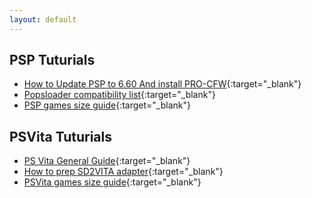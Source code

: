 ```yaml
---
layout: default
---
```

## PSP Tuturials

*   [How to Update PSP to 6.60 And install PRO-CFW](//bit.ly/2LjSkoD){:target="_blank"}
*   [Popsloader compatibility list](//bit.ly/2ulo8TI){:target="_blank"}
*   [PSP games size guide](//bit.ly/2NaWeRp){:target="_blank"}


## PSVita Tuturials

*   [PS Vita General Guide](//bit.ly/2lO7bva){:target="_blank"}
*   [How to prep SD2VITA adapter](//bit.ly/2NeXvXH){:target="_blank"}
*   [PSVita games size guide](//bit.ly/2KUqqmZ){:target="_blank"}
